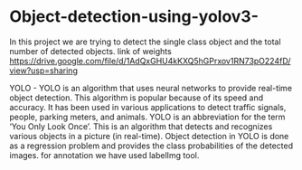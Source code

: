 # Object-detection-using-yolov3-
In this project we are trying to detect the single class object and the total number of detected objects.
link of weights https://drive.google.com/file/d/1AdQxGHU4kKXQ5hGPrxov1RN73pO224fD/view?usp=sharing 

YOLO - YOLO is an algorithm that uses neural networks to provide real-time object detection. This algorithm is popular because of its speed and accuracy. It has been used in various applications to detect traffic signals, people, parking meters, and animals.
YOLO is an abbreviation for the term ‘You Only Look Once’. This is an algorithm that detects and recognizes various objects in a picture (in real-time). Object detection in YOLO is done as a regression problem and provides the class probabilities of the detected images.
for annotation we have used labelImg tool.
